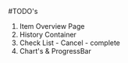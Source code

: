 #TODO's

<ol>
<li>Item Overview Page</li>
<li>History Container</li>
<li>Check List - Cancel - complete</li>
<li>Chart's & ProgressBar</li>
</ol>